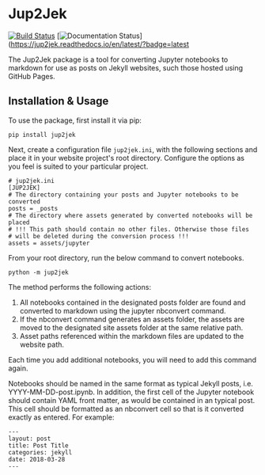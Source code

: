 # Jup2Jek

[![Build Status](https://travis-ci.com/line-mind/jup2jek.svg?branch=master)](https://travis-ci.com/line-mind/jup2jek)
[![Documentation Status](//readthedocs.org/projects/jup2jek/badge/?version=latest)](https://jup2jek.readthedocs.io/en/latest/?badge=latest

The Jup2Jek package is a tool for converting Jupyter notebooks to
markdown for use as posts on Jekyll websites, such those hosted using GitHub
Pages.


## Installation & Usage

To use the package, first install it via pip:

```
pip install jup2jek
```

Next, create a configuration file `jup2jek.ini`, with the following sections
and place it in your website project's root directory. Configure the options
as you feel is suited to your particular project.

```
# jup2jek.ini
[JUP2JEK]
# The directory containing your posts and Jupyter notebooks to be converted
posts = _posts
# The directory where assets generated by converted notebooks will be placed
# !!! This path should contain no other files. Otherwise those files
# will be deleted during the conversion process !!!
assets = assets/jupyter
```

From your root directory, run the below command to convert notebooks.

```
python -m jup2jek
```

The method performs the following actions:

1. All notebooks contained in the designated posts folder are found
   and converted to markdown using the jupyter nbconvert command.
2. If the nbconvert command generates an assets folder, the assets
   are moved to the designated site assets folder at the same relative
   path.
3. Asset paths referenced within the markdown files are updated to
   the website path.

Each time you add additional notebooks, you will need to add this command again.

Notebooks should be named in the same format as typical Jekyll posts, i.e.
YYYY-MM-DD-post.ipynb. In addition, the first cell of the Jupyter notebook
should contain YAML front matter, as would be contained in an typical post.
This cell should be formatted as an nbconvert cell so that is it converted
exactly as entered. For example:

```
---
layout: post
title: Post Title
categories: jekyll
date: 2018-03-28
---
```
